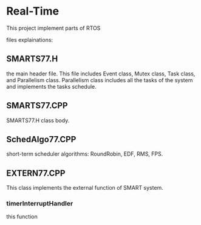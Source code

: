 # Real-Time

This project implement parts of RTOS

files explainations: 

## SMARTS77.H

the main header file. This file includes Event class, Mutex class, Task class, and Parallelism class.
Parallelism class includes all the tasks of the system and implements the tasks schedule.

## SMARTS77.CPP

SMARTS77.H class body.

## SchedAlgo77.CPP

short-term scheduler algorithms: RoundRobin, EDF, RMS, FPS.

## EXTERN77.CPP
This class implements the external function of SMART system.
### timerInterruptHandler
this function


